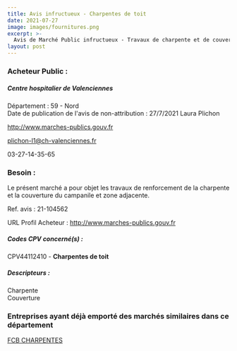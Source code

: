 ```yaml
---
title: Avis infructueux - Charpentes de toit
date: 2021-07-27
image: images/fournitures.png
excerpt: >-
  Avis de Marché Public infructueux - Travaux de charpente et de couverture du campanile et zone adjacente au Centre Hospitalier de Valenciennes
layout: post
---
```


### Acheteur Public :
##### Centre hospitalier de Valenciennes
Département : 59 - Nord<br/>
Date de publication de l'avis de non-attribution : 27/7/2021
Laura Plichon

http://www.marches-publics.gouv.fr

plichon-l1@ch-valenciennes.fr

03-27-14-35-65
### Besoin :

Le présent marché a pour objet les travaux de renforcement de la charpente et la couverture du campanile et zone adjacente.

Ref. avis : 21-104562

URL Profil Acheteur : http://www.marches-publics.gouv.fr

##### Codes CPV concerné(s) :
CPV44112410 - **Charpentes de toit** <br/>

##### Descripteurs :
Charpente <br/>
Couverture <br/>

### Entreprises ayant déjà emporté des marchés similaires dans ce département
<a href="/entreprise-578/siren-817439227">FCB CHARPENTES</a><br/><br/>
